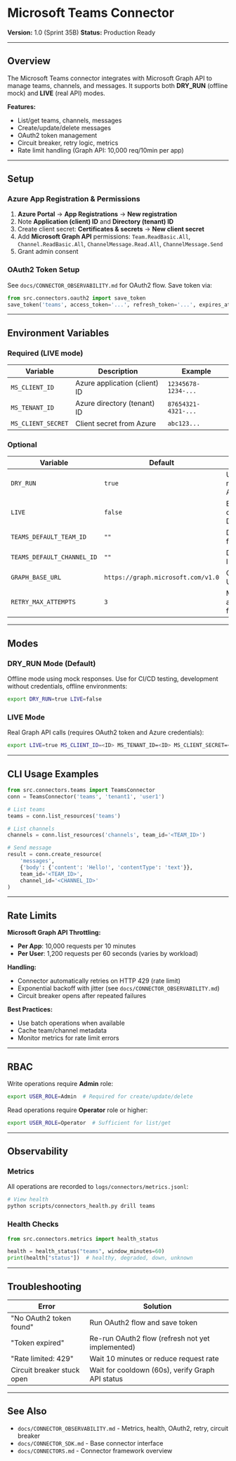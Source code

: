 # Microsoft Teams Connector

**Version:** 1.0 (Sprint 35B)
**Status:** Production Ready

---

## Overview

The Microsoft Teams connector integrates with Microsoft Graph API to manage teams, channels, and messages. It supports both **DRY_RUN** (offline mock) and **LIVE** (real API) modes.

**Features:**
- List/get teams, channels, messages
- Create/update/delete messages
- OAuth2 token management
- Circuit breaker, retry logic, metrics
- Rate limit handling (Graph API: 10,000 req/10min per app)

---

## Setup

### Azure App Registration & Permissions

1. **Azure Portal** → **App Registrations** → **New registration**
2. Note **Application (client) ID** and **Directory (tenant) ID**
3. Create client secret: **Certificates & secrets** → **New client secret**
4. Add **Microsoft Graph API** permissions: `Team.ReadBasic.All`, `Channel.ReadBasic.All`, `ChannelMessage.Read.All`, `ChannelMessage.Send`
5. Grant admin consent

### OAuth2 Token Setup

See `docs/CONNECTOR_OBSERVABILITY.md` for OAuth2 flow. Save token via:

```python
from src.connectors.oauth2 import save_token
save_token('teams', access_token='...', refresh_token='...', expires_at='2025-10-05T12:00:00')
```

---

## Environment Variables

### Required (LIVE mode)

| Variable | Description | Example |
|----------|-------------|---------|
| `MS_CLIENT_ID` | Azure application (client) ID | `12345678-1234-...` |
| `MS_TENANT_ID` | Azure directory (tenant) ID | `87654321-4321-...` |
| `MS_CLIENT_SECRET` | Client secret from Azure | `abc123...` |

### Optional

| Variable | Default | Description |
|----------|---------|-------------|
| `DRY_RUN` | `true` | Use mock responses (no API calls) |
| `LIVE` | `false` | Enable real API calls (forces DRY_RUN=false) |
| `TEAMS_DEFAULT_TEAM_ID` | `""` | Default team ID for operations |
| `TEAMS_DEFAULT_CHANNEL_ID` | `""` | Default channel ID for operations |
| `GRAPH_BASE_URL` | `https://graph.microsoft.com/v1.0` | Graph API base URL |
| `RETRY_MAX_ATTEMPTS` | `3` | Max retry attempts for failed calls |

---

## Modes

### DRY_RUN Mode (Default)

Offline mode using mock responses. Use for CI/CD testing, development without credentials, offline environments:

```bash
export DRY_RUN=true LIVE=false
```

### LIVE Mode

Real Graph API calls (requires OAuth2 token and Azure credentials):

```bash
export LIVE=true MS_CLIENT_ID=<ID> MS_TENANT_ID=<ID> MS_CLIENT_SECRET=<SECRET>
```

---

## CLI Usage Examples

```python
from src.connectors.teams import TeamsConnector
conn = TeamsConnector('teams', 'tenant1', 'user1')

# List teams
teams = conn.list_resources('teams')

# List channels
channels = conn.list_resources('channels', team_id='<TEAM_ID>')

# Send message
result = conn.create_resource(
    'messages',
    {'body': {'content': 'Hello!', 'contentType': 'text'}},
    team_id='<TEAM_ID>',
    channel_id='<CHANNEL_ID>'
)
```

---

## Rate Limits

**Microsoft Graph API Throttling:**
- **Per App**: 10,000 requests per 10 minutes
- **Per User**: 1,200 requests per 60 seconds (varies by workload)

**Handling:**
- Connector automatically retries on HTTP 429 (rate limit)
- Exponential backoff with jitter (see `docs/CONNECTOR_OBSERVABILITY.md`)
- Circuit breaker opens after repeated failures

**Best Practices:**
- Use batch operations when available
- Cache team/channel metadata
- Monitor metrics for rate limit errors

---

## RBAC

Write operations require **Admin** role:

```bash
export USER_ROLE=Admin  # Required for create/update/delete
```

Read operations require **Operator** role or higher:

```bash
export USER_ROLE=Operator  # Sufficient for list/get
```

---

## Observability

### Metrics

All operations are recorded to `logs/connectors/metrics.jsonl`:

```bash
# View health
python scripts/connectors_health.py drill teams
```

### Health Checks

```python
from src.connectors.metrics import health_status

health = health_status("teams", window_minutes=60)
print(health["status"])  # healthy, degraded, down, unknown
```

---

## Troubleshooting

| Error | Solution |
|-------|----------|
| "No OAuth2 token found" | Run OAuth2 flow and save token |
| "Token expired" | Re-run OAuth2 flow (refresh not yet implemented) |
| "Rate limited: 429" | Wait 10 minutes or reduce request rate |
| Circuit breaker stuck open | Wait for cooldown (60s), verify Graph API status |

---

## See Also

- `docs/CONNECTOR_OBSERVABILITY.md` - Metrics, health, OAuth2, retry, circuit breaker
- `docs/CONNECTOR_SDK.md` - Base connector interface
- `docs/CONNECTORS.md` - Connector framework overview
